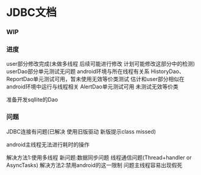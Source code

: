 # JDBC文档

### WIP

### 进度
user部分修改完成(未做多线程 后续可能进行修改 计划可能修改这部分中的检测)
userDao部分单元测试无问题 android环境与所在线程有关系
HistoryDao、ReportDao单元测试可用，暂未使用无效等价类测试 估计和user部分相似在android环境中运行与线程相关
AlertDao单元测试可用 未测试无效等价类

准备开发sqllite的Dao
### 问题
JDBC连接有问题(已解决 使用旧版驱动 新版提示class missed)

android主线程无法进行耗时的操作

解决方法1:使用多线程 新问题:数据同步问题 线程通信问题(Thread+handler or AsyncTasks)
解决方法2:禁用android的这一限制 问题主线程容易出现假死

